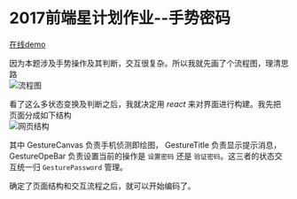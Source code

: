 # 2017前端星计划作业--手势密码

[在线demo](https://ucev.github.io/gesture/index.html)

因为本题涉及手势操作及其判断，交互很复杂。所以我就先画了个流程图，理清思路  
![流程图](http://www.ilovecrystal.com.cn/myres/gesture.png)

看了这么多状态变换及判断之后，我就决定用 *react* 来对界面进行构建。我先把页面分成如下结构  
![网页结构](http://www.ilovecrystal.com.cn/myres/gesture_components.png)

其中 GestureCanvas 负责手机侦测即绘图， GestureTitle 负责显示提示消息， GestureOpeBar 负责设置当前的操作是 `设置密码` 还是 `验证密码`。这三者的状态交互统一归 `GesturePassword` 管理。

确定了页面结构和交互流程之后，就可以开始编码了。  